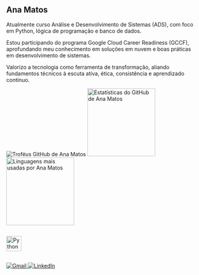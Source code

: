 ## Ana Matos

Atualmente curso Análise e Desenvolvimento de Sistemas (ADS), com foco em Python, lógica de programação e banco de dados.

Estou participando do programa Google Cloud Career Readiness (GCCF), aprofundando meu conhecimento em soluções em nuvem e boas práticas em desenvolvimento de sistemas.

Valorizo a tecnologia como ferramenta de transformação, aliando fundamentos técnicos à escuta ativa, ética, consistência e aprendizado contínuo.

<img src="https://github-profile-trophy.vercel.app/?username=anamatos1&theme=darkhub&no-bg=true&no-frame=true&margin-w=15" alt="Troféus GitHub de Ana Matos"/>

<img height="180em" src="https://github-readme-stats.vercel.app/api?username=anamatos1&show_icons=true&theme=dark&include_all_commits=true&count_private=true" alt="Estatísticas do GitHub de Ana Matos"/>
<img height="180em" src="https://github-readme-stats.vercel.app/api/top-langs/?username=anamatos1&layout=compact&langs_count=7&theme=dark" alt="Linguagens mais usadas por Ana Matos"/>

##

<img src="https://cdn.jsdelivr.net/gh/devicons/devicon/icons/python/python-original.svg" alt="Python logo" width="40" height="40"/>

##

<a href="mailto:analuizaacademico25@gmail.com" target="_blank" rel="noopener noreferrer">
  <img src="https://img.shields.io/badge/Gmail-D14836?style=for-the-badge&logo=gmail&logoColor=white" alt="Gmail" />
</a>
<a href="https://www.linkedin.com/in/ana-luiza-matos-7425a02ba" target="_blank" rel="noopener noreferrer">
  <img src="https://img.shields.io/badge/LinkedIn-0A66C2?style=for-the-badge&logo=linkedin&logoColor=white" alt="LinkedIn" />
</a>







